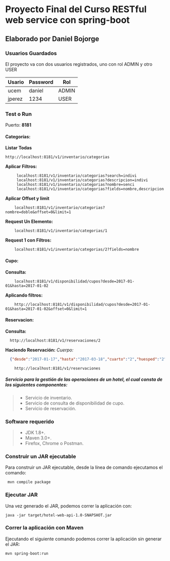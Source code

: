 # Proyecto Final del Curso RESTful web service con spring-boot
## Elaborado por **Daniel Bojorge**

### Usuarios Guardados

El proyecto va con dos usuarios registrados, uno con rol ADMIN y otro USER

| Usario   | Password                 | Rol     |
| -------- | ------------------------ | --------|
|  ucem    | daniel                   | ADMIN   |
|  jperez  | 1234                     | USER    |

### Test o Run
Puerto: **8181**
#### Categorías:
**Listar Todas**
```
http://localhost:8181/v1/inventario/categorias
```
**Aplicar Filtros:**
```
     localhost:8181/v1/inventario/categorias?search=indivi
     localhost:8181/v1/inventario/categorias?descripcion=indivi
     localhost:8181/v1/inventario/categorias?nombre=senci
     localhost:8181/v1/inventario/categorias?fields=nombre,descripcion
```
**Aplicar Offset y limit**
```
    localhost:8181/v1/inventario/categorias?nombre=doble&offset=0&limit=1
```
**Request Un Elemento:**
```
    localhost:8181/v1/inventario/categorias/1
```
**Request 1 con Filtros:**
```
    localhost:8181/v1/inventario/categorias/2?fields=nombre
```
#### Cupo:
  **Consulta:**
```
    localhost:8181/v1/disponibilidad/cupos?desde=2017-01-01&hasta=2017-01-02
```
  **Aplicando filtros:**
```
    http://localhost:8181/v1/disponibilidad/cupos?desde=2017-01-01&hasta=2017-01-02&offset=0&limit=1
```
#### Reservacion:
  **Consulta:**
  ```
    http://localhost:8181/v1/reservaciones/2
```
  **Haciendo Reservación:**
  _Cuerpo:_
  ```json
    {"desde":"2017-01-17","hasta":"2017-03-18","cuarto":"2","huesped":"2"}
```
```
    http://localhost:8181/v1/reservaciones
```

##### Servicio para la gestión de las operaciones de un hotel, el cual consta de los siguientes componentes:

>- Servicio de inventario.
>- Servicio de consulta de disponibilidad de cupo.
>- Servicio de reservación.

### Software requerido
>- JDK 1.8+.
>- Maven 3.0+.
>- Firefox, Chrome o Postman.

### 	Construir un JAR ejecutable

Para construir un JAR ejecutable, desde la línea de comando ejecutamos el comando:

```
 mvn compile package
```
### Ejecutar JAR

Una vez generado el JAR, podemos correr la aplicación con:

```
java -jar target/hotel-web-api-1.0-SNAPSHOT.jar
```
### Correr la aplicación con Maven

Ejecutando el siguiente comando podemos correr la aplicación sin generar el JAR:

```
mvn spring-boot:run
```